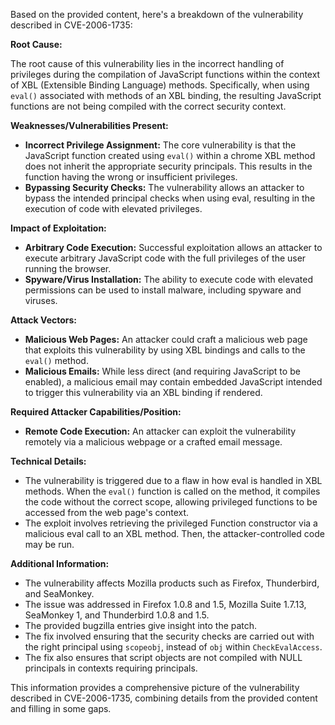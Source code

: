 Based on the provided content, here's a breakdown of the vulnerability described in CVE-2006-1735:

**Root Cause:**

The root cause of this vulnerability lies in the incorrect handling of privileges during the compilation of JavaScript functions within the context of XBL (Extensible Binding Language) methods. Specifically, when using `eval()` associated with methods of an XBL binding, the resulting JavaScript functions are not being compiled with the correct security context.

**Weaknesses/Vulnerabilities Present:**

*   **Incorrect Privilege Assignment:** The core vulnerability is that the JavaScript function created using `eval()` within a chrome XBL method does not inherit the appropriate security principals. This results in the function having the wrong or insufficient privileges.
*  **Bypassing Security Checks:** The vulnerability allows an attacker to bypass the intended principal checks when using eval, resulting in the execution of code with elevated privileges.

**Impact of Exploitation:**

*   **Arbitrary Code Execution:** Successful exploitation allows an attacker to execute arbitrary JavaScript code with the full privileges of the user running the browser.
*   **Spyware/Virus Installation:** The ability to execute code with elevated permissions can be used to install malware, including spyware and viruses.

**Attack Vectors:**

*   **Malicious Web Pages:** An attacker could craft a malicious web page that exploits this vulnerability by using XBL bindings and calls to the `eval()` method.
*   **Malicious Emails:**  While less direct (and requiring JavaScript to be enabled), a malicious email may contain embedded JavaScript intended to trigger this vulnerability via an XBL binding if rendered.

**Required Attacker Capabilities/Position:**

*   **Remote Code Execution:** An attacker can exploit the vulnerability remotely via a malicious webpage or a crafted email message.

**Technical Details:**

*   The vulnerability is triggered due to a flaw in how eval is handled in XBL methods. When the `eval()` function is called on the method, it compiles the code without the correct scope, allowing privileged functions to be accessed from the web page's context.
*   The exploit involves retrieving the privileged Function constructor via a malicious eval call to an XBL method. Then, the attacker-controlled code may be run.

**Additional Information:**

*   The vulnerability affects Mozilla products such as Firefox, Thunderbird, and SeaMonkey.
*  The issue was addressed in Firefox 1.0.8 and 1.5, Mozilla Suite 1.7.13, SeaMonkey 1, and Thunderbird 1.0.8 and 1.5.
*   The provided bugzilla entries give insight into the patch.
*   The fix involved ensuring that the security checks are carried out with the right principal using `scopeobj`, instead of `obj` within `CheckEvalAccess`.
* The fix also ensures that script objects are not compiled with NULL principals in contexts requiring principals.

This information provides a comprehensive picture of the vulnerability described in CVE-2006-1735, combining details from the provided content and filling in some gaps.
